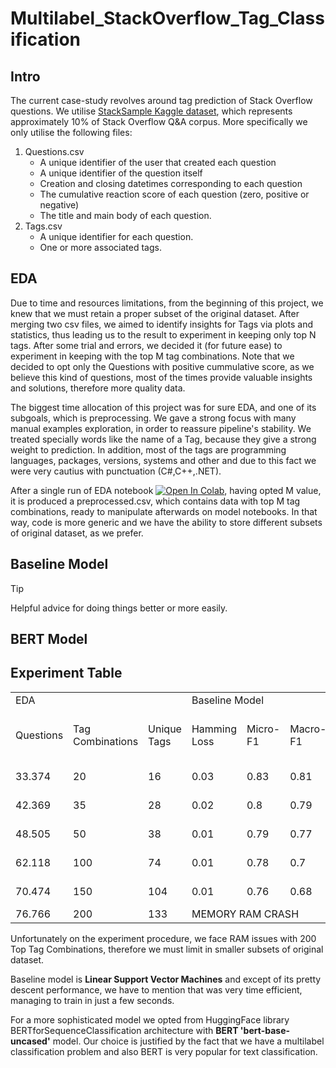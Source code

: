 # Multilabel_StackOverflow_Tag_Classification

## Intro
The current case-study revolves around tag prediction of Stack Overflow questions. We utilise [StackSample Kaggle dataset](https://www.kaggle.com/datasets/stackoverflow/stacksample), which represents approximately 10% of Stack Overflow Q&A corpus. More specifically we only utilise the following files:
1. Questions.csv
    * A unique identifier of the user that created each question
    * A unique identifier of the question itself
    * Creation and closing datetimes corresponding to each question
    * The cumulative reaction score of each question (zero, positive or negative)
    * The title and main body of each question.
3. Tags.csv
    * A unique identifier for each question.
    * One or more associated tags.



## EDA 

Due to time and resources limitations, from the beginning of this project, we knew that we must retain a proper subset of the original dataset. After merging two csv files, we aimed to identify insights for Tags via plots and statistics, thus leading us to the result to experiment in keeping only top N tags. After some trial and errors, we decided it (for future ease) to experiment in keeping with the top M tag combinations. Note that we decided to opt only the Questions with positive cummulative score, as we believe this kind of questions, most of the times provide valuable insights and solutions, therefore more quality data.


The biggest time allocation of this project was for sure EDA, and one of its subgoals, which is preprocessing. We gave a strong focus with many manual examples exploration, in order to reassure pipeline's stability. We treated specially words like the name of a Tag, because they give a strong weight to prediction. In addition, most of the tags are programming languages, packages, versions, systems and other and due to this fact we were very cautius with punctuation (C#,C++,.NET).

After a single run of EDA notebook [![Open In Colab](https://colab.research.google.com/assets/colab-badge.svg)](https://colab.research.google.com/github/spyros-briakos/Multilabel_StackOverflow_Tag_Prediction/blob/main/notebooks/EDA.ipynb), having opted M value, it is produced a preprocessed.csv, which contains data with top M tag combinations, ready to manipulate afterwards on model notebooks. In that way, code is more generic and we have the ability to store different subsets of original dataset, as we prefer.











## Baseline Model

> [!TIP]
> Helpful advice for doing things better or more easily.



## BERT Model

























## Experiment Table

<table>

  <tr>
    <td colspan="3">EDA</td>
    <td colspan="4">Baseline Model</td>
    <td colspan="4">LLM Model</td>
  </tr>
  
  <tr>
    <td>Questions</td>
    <td>Tag Combinations</td>
    <td>Unique Tags</td>
    <td>Hamming Loss</td>
    <td>Micro-F1</td>
    <td>Macro-F1</td>
    <td>Time</td>
    <td>Hamming Loss</td>
    <td>Micro-F1</td>
    <td>Macro-F1</td>
    <td>Epoch Time with GPU</td>
  </tr>
  <tr>
    <td>33.374</td>
    <td>20</td>
    <td>16</td>
    <td>0.03</td>
    <td>0.83</td>
    <td>0.81</td>
    <td>3 mins</td>
    <td>0.02</td>
    <td>0.86</td>
    <td>0.84</td>
    <td>11 mins</td>
  </tr>
  <tr>
    <td>42.369</td>
    <td>35</td>
    <td>28</td>
    <td>0.02</td>
    <td>0.8</td>
    <td>0.79</td>
    <td>6 mins</td>
    <td colspan="4">N/A</td>
  </tr>
  <tr>
    <td>48.505</td>
  <td>50</td>
  <td>38</td>
  <td>0.01</td>
  <td>0.79</td>
  <td>0.77</td>
  <td>8 mins</td>
  <td>0.02</td>
  <td>0.68</td>
  <td>0.28</td>
  <td>16 mins</td>
  </tr>
<tr>
  <td>62.118</td>
  <td>100</td>
  <td>74</td>
  <td>0.01</td>
  <td>0.78</td>
  <td>0.7</td>
  <td>17 mins</td>
  <td>0.02</td>
  <td>0.68</td>
  <td>0.28</td>
  <td>21 mins</td>
</tr>

<tr>
  <td>70.474</td>
  <td>150</td>
  <td>104</td>
  <td>0.01</td>
  <td>0.76</td>
  <td>0.68</td>
  <td>24 mins</td>
  <td colspan="4">N/A</td>
</tr>
  <tr>
    <td>76.766</td>
    <td>200</td>
    <td>133</td>
    <td colspan="8">MEMORY RAM CRASH</td>
  </tr>
</table>


Unfortunately on the experiment procedure, we face RAM issues with 200 Top Tag Combinations, therefore we must limit in smaller subsets of original dataset.

Baseline model is **Linear Support Vector Machines** and except of its pretty descent performance, we have to mention that was very time efficient, managing to train in just a few seconds.

For a more sophisticated model we opted from HuggingFace library BERTforSequenceClassification architecture with **BERT 'bert-base-uncased'** model. Our choice is justified by the fact that we have a multilabel classification problem and also BERT is very popular for text classification. 

